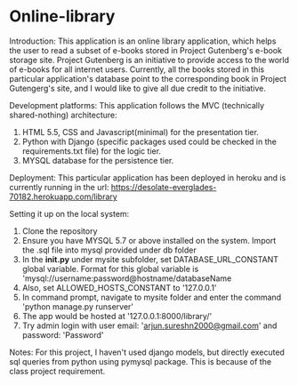 # Online-library

Introduction:
This application is an online library application, which helps the user to read a subset of e-books stored in Project Gutenberg's e-book storage site. Project Gutenberg is an initiative to provide access to the world of e-books for all internet users. Currently, all the books stored in this particular application's database point to the corresponding book in Project Gutengerg's site, and I would like to give all due credit to the initiative.


Development platforms:
This application follows the MVC (technically shared-nothing) architecture:
1. HTML 5.5, CSS and Javascript(minimal) for the presentation tier.
2. Python with Django (specific packages used could be checked in the requirements.txt file) for the logic tier.
3. MYSQL database for the persistence tier.


Deployment:
This particular application has been deployed in heroku and is currently running in the url: https://desolate-everglades-70182.herokuapp.com/library


Setting it up on the local system:
1. Clone the repository
2. Ensure you have MYSQL 5.7 or above installed on the system. Import the .sql file into mysql provided under db folder
3. In the __init.py__ under mysite subfolder, set DATABASE_URL_CONSTANT global variable. Format for this global variable is 'mysql://username:password@hostname/databaseName
4. Also, set ALLOWED_HOSTS_CONSTANT to '127.0.0.1'
5. In command prompt, navigate to mysite folder and enter the command 'python manage.py runserver'
6. The app would be hosted at '127.0.0.1:8000/library/'
7. Try admin login with user email: 'arjun.sureshn2000@gmail.com' and password: 'Password'


Notes:
For this project, I haven't used django models, but directly executed sql queries from python using pymysql package. This is because of the class project requirement.
